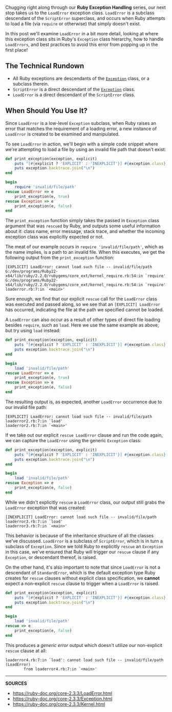 Chugging right along through our __Ruby Exception Handling__ series, our next stop takes us to the `LoadError` exception class.  `LoadError` is a subclass descendant of the `ScriptError` superclass, and occurs when Ruby attempts to load a file (via `require` or otherwise) that simply doesn't exist.

In this post we'll examine `LoadError` in a bit more detail, looking at where this exception class sits in Ruby's `Exception` class hierarchy, how to handle `LoadErrors`, and best practices to avoid this error from popping up in the first place!

## The Technical Rundown

- All Ruby exceptions are descendants of the [`Exception`] class, or a subclass therein.
- `ScriptError` is a direct descendant of the [`Exception`] class.
- `LoadError` is a direct descendant of the `ScriptError` class.

## When Should You Use It?

Since `LoadError` is a low-level `Exception` subclass, when Ruby raises an error that matches the requirement of a loading error, a new instance of `LoadError` is created to be examined and manipulated.

To see `LoadError` in action, we'll begin with a simple code snippet where we're attempting to load a file by using an invalid file path that doesn't exist:

```ruby
def print_exception(exception, explicit)
    puts "[#{explicit ? 'EXPLICIT' : 'INEXPLICIT'}] #{exception.class}: #{exception.message}"
    puts exception.backtrace.join("\n")
end

begin
    require 'invalid/file/path'
rescue LoadError => e
    print_exception(e, true)
rescue Exception => e
    print_exception(e, false)
end
```

The `print_exception` function simply takes the passed in `Exception` class argument that was `rescued` by Ruby, and outputs some useful information about it: class name, error message, stack trace, and whether the incoming exception class was explicitly expected or not.

The meat of our example occurs in `require 'invalid/file/path'`, which as the name implies, is a path to an invalid file.  When this executes, we get the following output from the `print_exception` function:

```
[EXPLICIT] LoadError: cannot load such file -- invalid/file/path
G:/dev/programs/Ruby22-x64/lib/ruby/2.2.0/rubygems/core_ext/kernel_require.rb:54:in `require'
G:/dev/programs/Ruby22-x64/lib/ruby/2.2.0/rubygems/core_ext/kernel_require.rb:54:in `require'
loaderror.rb:7:in `<main>'
```

Sure enough, we find that our explicit `rescue` call for the `LoadError` class was executed and passed along, so we see that an `[EXPLICIT] LoadError` has occurred, indicating the file at the path we specified cannot be loaded.

A `LoadError` can also occur as a result of other types of direct file loading besides `require`, such as `load`.  Here we use the same example as above, but try using `load` instead:

```ruby
def print_exception(exception, explicit)
    puts "[#{explicit ? 'EXPLICIT' : 'INEXPLICIT'}] #{exception.class}: #{exception.message}"
    puts exception.backtrace.join("\n")
end

begin
    load 'invalid/file/path'
rescue LoadError => e
    print_exception(e, true)
rescue Exception => e
    print_exception(e, false)
end
```

The resulting output is, as expected, another `LoadError` occurrence due to our invalid file path:

```
[EXPLICIT] LoadError: cannot load such file -- invalid/file/path
loaderror2.rb:7:in `load'
loaderror2.rb:7:in `<main>'
```

If we take out our explicit `rescue LoadError` clause and run the code again, we can capture the `LoadError` using the generic `Exception` class:

```ruby
def print_exception(exception, explicit)
    puts "[#{explicit ? 'EXPLICIT' : 'INEXPLICIT'}] #{exception.class}: #{exception.message}"
    puts exception.backtrace.join("\n")
end

begin
    load 'invalid/file/path'
rescue Exception => e
    print_exception(e, false)
end
```

While we didn't explicitly `rescue` a `LoadError` class, our output still grabs the `LoadError` exception that was created:

```
[INEXPLICIT] LoadError: cannot load such file -- invalid/file/path
loaderror3.rb:7:in `load'
loaderror3.rb:7:in `<main>'
```

This behavior is because of the inheritance structure of all the classes we've discussed.  `LoadError` is a subclass of `ScriptError`, which is in turn a subclass of `Exception`.  Since we told Ruby to explicitly `rescue` an `Exception` in this case, we've ensured that Ruby will trigger our `rescue` clause if any `Exception`, or descendant thereof, is raised.

On the other hand, it's also important to note that since `LoadError` is not a descendant of `StandardError`, which is the default exception type Ruby creates for `rescue` clauses without explicit class specification, we __cannot__ expect a non-explicit `rescue` clause to trigger when a `LoadError` is raised.

```ruby
def print_exception(exception, explicit)
    puts "[#{explicit ? 'EXPLICIT' : 'INEXPLICIT'}] #{exception.class}: #{exception.message}"
    puts exception.backtrace.join("\n")
end

begin
    load 'invalid/file/path'
rescue => e
    print_exception(e, false)
end
```

This produces a _generic error_ output which doesn't utilize our non-explicit `rescue` clause at all:

```
loaderror4.rb:7:in `load': cannot load such file -- invalid/file/path (LoadError)
        from loaderror4.rb:7:in `<main>'
```


[`Exception`]: https://ruby-doc.org/core-2.3.3/Exception.html

---

__SOURCES__

- https://ruby-doc.org/core-2.3.3/LoadError.html
- https://ruby-doc.org/core-2.3.3/Exception.html
- https://ruby-doc.org/core-2.3.3/Kernel.html

